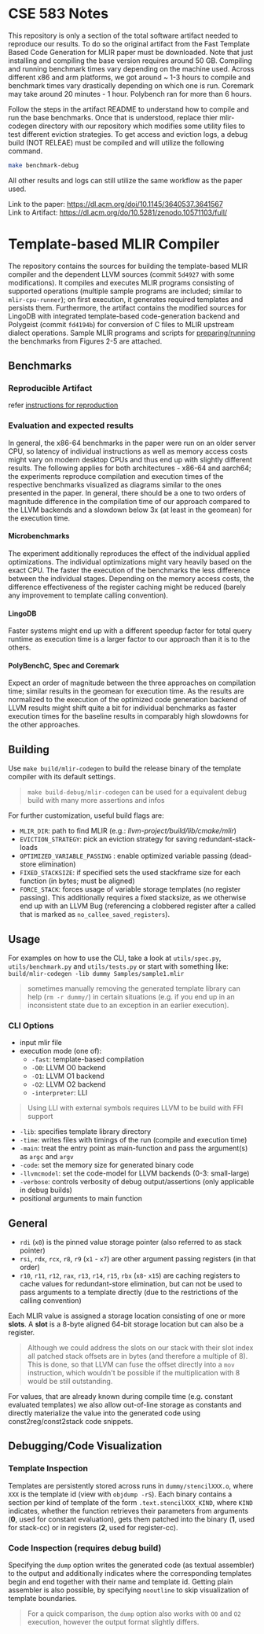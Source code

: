 # CSE 583 Notes

This repository is only a section of the total software artifact needed to reproduce our results. To do so the original artifact from the Fast Template Based Code Generation for MLIR paper must be downloaded. Note that just installing and compiling the base version requires around 50 GB. Compiling and running benchmark times vary depending on the machine used. Across different x86 and arm platforms, we got around ~ 1-3 hours to compile and benchmark times vary drastically depending on which one is run. Coremark may take around 20 minutes - 1 hour. Polybench ran for more than 6 hours.

Follow the steps in the artifact README to understand how to compile and run the base benchmarks. Once that is understood, replace thier mlir-codegen directory with our repository which modifies some utility files to test different eviction strategies. To get access and eviction logs, a debug build (NOT RELEAE) must be compiled and will utilize the following command. 

```bash
make benchmark-debug
```

All other results and logs can still utilize the same workflow as the paper used.

Link to the paper: https://dl.acm.org/doi/10.1145/3640537.3641567  
Link to Artifact: https://dl.acm.org/do/10.5281/zenodo.10571103/full/



# Template-based MLIR Compiler

The repository contains the sources for building the template-based MLIR compiler and the dependent LLVM sources (commit `5d4927` with some modifications). It compiles and executes MLIR programs consisting of supported operations (multiple sample programs are included; similar to `mlir-cpu-runner`); on first execution, it generates required templates and persists them.
Furthermore, the artifact contains the modified sources for LingoDB with integrated template-based code-generation backend and Polygeist (commit `fd4194b`) for conversion of C files to MLIR upstream dialect operations. Sample MLIR programs and scripts for [preparing/running](#reproducible-artifact) the benchmarks from Figures 2-5 are attached.

## Benchmarks

### Reproducible Artifact
refer [instructions for reproduction](Reproduction.md)

### Evaluation and expected results
In general, the x86-64 benchmarks in the paper were run on an older server CPU, so latency of individual instructions as well as memory access costs might vary on modern desktop CPUs and thus end up with slightly different results. The following applies for both architectures - x86-64 and aarch64; the experiments reproduce compilation and execution times of the respective benchmarks visualized as diagrams similar to the ones presented in the paper. In general, there should be a one to two orders of magnitude difference in the compilation time of our approach compared to the LLVM backends and a slowdown below 3x (at least in the geomean) for the execution time.

#### Microbenchmarks
The experiment additionally reproduces the effect of the individual applied optimizations.
The individual optimizations might vary heavily based on the exact CPU. The faster the execution of the benchmarks the less difference between the individual stages. Depending on the memory access costs, the difference effectiveness of the register caching might be reduced (barely any improvement to template calling convention).

#### LingoDB
Faster systems might end up with a different speedup factor for total query runtime as execution time is a larger factor to our approach than it is to the others.

#### PolyBenchC, Spec and Coremark
Expect an order of magnitude between the three approaches on compilation time; similar results in the geomean for execution time. As the results are normalized to the execution of the optimized code generation backend of LLVM results might shift quite a bit for individual benchmarks as faster execution times for the baseline results in comparably high slowdowns for the other approaches.

## Building

Use `make build/mlir-codegen` to build the release binary of the template compiler with its default settings.

> `make build-debug/mlir-codegen` can be used for a equivalent debug build with many more assertions and infos

For further customization, useful build flags are:
- `MLIR_DIR`: path to find MLIR (e.g.: _llvm-project/build/lib/cmake/mlir_)
- `EVICTION_STRATEGY`: pick an eviction strategy for saving redundant-stack-loads
- `OPTIMIZED_VARIABLE_PASSING` : enable optimized variable passing (dead-store elimination)
- `FIXED_STACKSIZE`: if specified sets the used stackframe size for each function (in bytes; must be aligned)
- `FORCE_STACK`: forces usage of variable storage templates (no register passing). This additionally requires a fixed stacksize, as we otherwise end up with an LLVM Bug (referencing a clobbered register after a called that is marked as `no_callee_saved_registers`).

## Usage
For examples on how to use the CLI, take a look at `utils/spec.py`, `utils/benchmark.py` and `utils/tests.py` or start with something like: `build/mlir-codegen -lib dummy Samples/sample1.mlir`
> sometimes manually removing the generated template library can help (`rm -r dummy/`) in certain situations (e.g. if you end up in an inconsistent state due to an exception in an earlier execution).

### CLI Options
- input mlir file
- execution mode (one of):
    - `-fast`: template-based compilation
    - `-O0`: LLVM O0 backend
    - `-O1`: LLVM O1 backend
    - `-O2`: LLVM O2 backend
    - `-interpreter`: LLI
> Using LLI with external symbols requires LLVM to be build with FFI support
- `-lib`: specifies template library directory
- `-time`: writes files with timings of the run (compile and execution time)
- `-main`: treat the entry point as main-function and pass the argument(s) as `argc` and `argv`
- `-code`: set the memory size for generated binary code
- `-llvmcmodel`: set the code-model for LLVM backends (0-3: small-large)
- `-verbose`: controls verbosity of debug output/assertions (only applicable in debug builds)
- positional arguments to main function

## General

- `rdi` (`x0`) is the pinned value storage pointer (also referred to as stack pointer)
- `rsi`, `rdx`, `rcx`, `r8`, `r9` (`x1` - `x7`) are other argument passing registers (in that order)
- `r10`, `r11`, `r12`, `rax`, `r13`, `r14`, `r15`, `rbx` (`x8`- `x15`) are caching registers to cache values for redundant-store elimination, but can not be used to pass arguments to a template directly (due to the restrictions of the calling convention)

Each MLIR value is assigned a storage location consisting of one or more __slots__. A __slot__ is a 8-byte aligned 64-bit storage location but can also be a register.
> Although we could address the slots on our stack with their slot index all patched stack offsets are in bytes (and therefore a multiple of 8). This is done, so that LLVM can fuse the offset directly into a `mov` instruction, which wouldn't be possible if the multiplication with 8 would be still outstanding.

For values, that are already known during compile time (e.g. constant evaluated templates) we also allow out-of-line storage as constants and directly materialize the value into the generated code using const2reg/const2stack code snippets.


## Debugging/Code Visualization

### Template Inspection
Templates are persistently stored across runs in `dummy/stencilXXX.o`, where `XXX` is the template id (view with `objdump -rS`). Each binary contains a section per kind of template of the form `.text.stencilXXX_KIND`, where `KIND` indicates, whether the function retrieves their parameters from arguments (__0__, used for constant evaluation), gets them patched into the binary (__1__, used for stack-cc) or in registers (__2__, used for register-cc).

### Code Inspection (requires debug build)
Specifying the `dump` option writes the generated code (as textual assembler) to the output and additionally indicates where the corresponding templates begin and end together with their name and template id. Getting plain assembler is also possible, by specifying `nooutline` to skip visualization of template boundaries.

> For a quick comparison, the `dump` option also works with `O0` and `O2` execution, however the output format slightly differs.